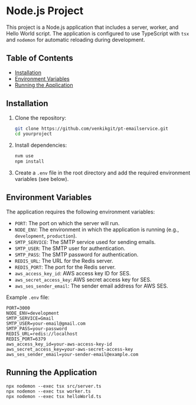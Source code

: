 # Node.js Project

This project is a Node.js application that includes a server, worker, and Hello World script. The application is configured to use TypeScript with `tsx` and `nodemon` for automatic reloading during development.

## Table of Contents

-   [Installation](#installation)
-   [Environment Variables](#environment-variables)
-   [Running the Application](#running-the-application)

## Installation

1. Clone the repository:

    ```bash
    git clone https://github.com/venkikgit/pt-emailservice.git
    cd yourproject
    ```

2. Install dependencies:

    ```bash
    nvm use
    npm install
    ```

3. Create a `.env` file in the root directory and add the required environment variables (see below).

## Environment Variables

The application requires the following environment variables:

-   `PORT`: The port on which the server will run.
-   `NODE_ENV`: The environment in which the application is running (e.g., `development`, `production`).
-   `SMTP_SERVICE`: The SMTP service used for sending emails.
-   `SMTP_USER`: The SMTP user for authentication.
-   `SMTP_PASS`: The SMTP password for authentication.
-   `REDIS_URL`: The URL for the Redis server.
-   `REDIS_PORT`: The port for the Redis server.
-   `aws_access_key_id`: AWS access key ID for SES.
-   `aws_secret_access_key`: AWS secret access key for SES.
-   `aws_ses_sender_email`: The sender email address for AWS SES.

Example `.env` file:

```env
PORT=3000
NODE_ENV=development
SMTP_SERVICE=Gmail
SMTP_USER=your-email@gmail.com
SMTP_PASS=your-password
REDIS_URL=redis://localhost
REDIS_PORT=6379
aws_access_key_id=your-aws-access-key-id
aws_secret_access_key=your-aws-secret-access-key
aws_ses_sender_email=your-sender-email@example.com

```

## Running the Application

```
npx nodemon --exec tsx src/server.ts
npx nodemon --exec tsx worker.ts
npx nodemon --exec tsx helloWorld.ts

```
